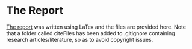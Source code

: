 # The Report

[The report](/FinalThesis.pdf) was written using LaTex and the files are provided here. Note that a folder called citeFiles has been added to .gitignore containing research articles/literature, so as to avoid copyright issues.